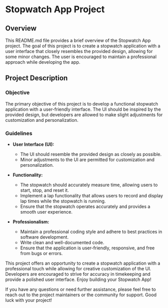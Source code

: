 # Stopwatch App Project

## Overview

This README.md file provides a brief overview of the Stopwatch App project. The goal of this project is to create a stopwatch application with a user interface that closely resembles the provided design, allowing for some minor changes. The user is encouraged to maintain a professional approach while developing the app.

## Project Description

### Objective

The primary objective of this project is to develop a functional stopwatch application with a user-friendly interface. The UI should be inspired by the provided design, but developers are allowed to make slight adjustments for customization and personalization.

### Guidelines

- **User Interface (UI):** 
  - The UI should resemble the provided design as closely as possible.
  - Minor adjustments to the UI are permitted for customization and personalization.

- **Functionality:**
  - The stopwatch should accurately measure time, allowing users to start, stop, and reset it.
  - Implement a lap functionality that allows users to record and display lap times while the stopwatch is running.
  - Ensure that the stopwatch operates accurately and provides a smooth user experience.

- **Professionalism:**
  - Maintain a professional coding style and adhere to best practices in software development.
  - Write clean and well-documented code.
  - Ensure that the application is user-friendly, responsive, and free from bugs or errors.

This project offers an opportunity to create a stopwatch application with a professional touch while allowing for creative customization of the UI. Developers are encouraged to strive for accuracy in timekeeping and provide a polished user interface. Enjoy building your Stopwatch App!

If you have any questions or need further assistance, please feel free to reach out to the project maintainers or the community for support. Good luck with your project!
